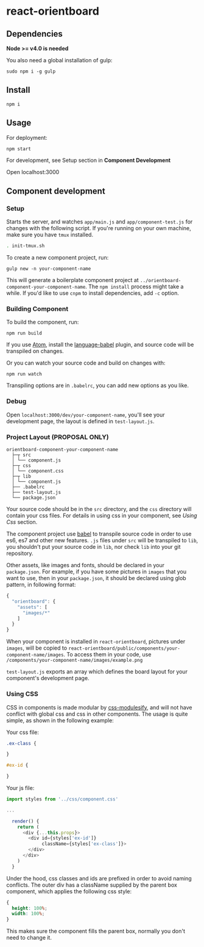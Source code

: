 # react-orientboard

## Dependencies

**Node >= v4.0 is needed**

You also need a global installation of gulp:

```
sudo npm i -g gulp
```

## Install

```
npm i
```

## Usage

For deployment:

```
npm start
```

For development, see Setup section in **Component Development**

Open localhost:3000

## Component development

### Setup

Starts the server, and watches `app/main.js` and `app/component-test.js` for changes with the following script. If you're running on your own machine, make sure you have `tmux` installed.

```bash
. init-tmux.sh
```

To create a new component project, run:

```
gulp new -n your-component-name
```

This will generate a boilerplate component project at `../orientboard-component-your-component-name`. The `npm install` process might take a while. If you'd like to use `cnpm` to install dependencies, add `-c` option.

### Building Component

To build the component, run:

```
npm run build
```

If you use [Atom](https://atom.io/), install the [language-babel](https://github.com/gandm/language-babel) plugin, and source code will be transpiled on changes.

Or you can watch your source code and build on changes with:

```
npm run watch
```

Transpiling options are in `.babelrc`, you can add new options as you like.

### Debug

Open `localhost:3000/dev/your-component-name`, you'll see your development page, the layout is defined in `test-layout.js`.

### Project Layout (PROPOSAL ONLY)

```
orientboard-component-your-component-name
  ├─┬ src
  │ └── component.js
  ├─┬ css
  │ └── component.css
  ├─┬ lib
  │ └── component.js
  ├── .babelrc
  ├── test-layout.js
  └── package.json
```

Your source code should be in the `src` directory, and the `css` directory will contain your css files. For details in using css in your component, see *Using Css* section.

The component project use [babel](https://babeljs.io) to transpile source code in order to use es6, es7 and other new features. `.js` files under `src` will be transpiled to `lib`, you shouldn't put your source code in `lib`, nor check `lib` into your git repository.

Other assets, like images and fonts, should be declared in your `package.json`. For example, if you have some pictures in `images` that you want to use, then in your `package.json`, it should be declared using glob pattern, in following format:

```js
{
  "orientboard": {
    "assets": [
      "images/*"
    ]
  }
}
```

When your component is installed in `react-orientboard`, pictures under `images`, will be copied to `react-orientboard/public/components/your-component-name/images`. To access them in your code, use `/components/your-component-name/images/example.png`

`test-layout.js` exports an array which defines the board layout for your component's development page.

### Using CSS

CSS in components is made modular by [css-modulesify](https://github.com/css-modules/css-modulesify), and will not have conflict with global css and css in other components. The usage is quite simple, as shown in the following example:

Your css file:
```css
.ex-class {

}

#ex-id {

}
```

Your js file:
```js
import styles from '../css/component.css'

...

  render() {
    return (
      <div {...this.props}>
        <div id={styles['ex-id']}
             className={styles['ex-class']}>
        </div>
      </div>
    )
  }
```

Under the hood, css classes and ids are prefixed in order to avoid naming conflicts. The outer div has a className supplied by the parent box component, which applies the following css style:

```css
{
  height: 100%;
  width: 100%;
}
```

This makes sure the component fills the parent box, normally you don't need to change it.

